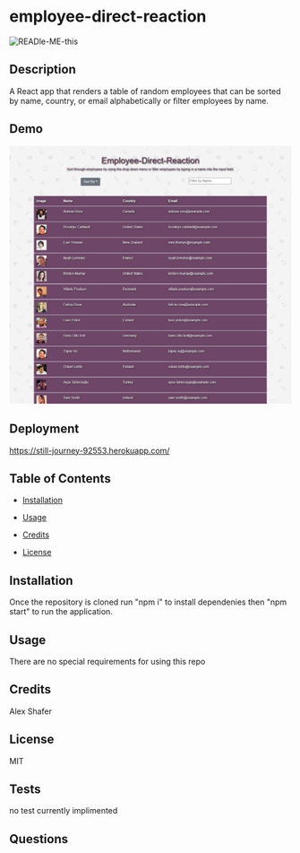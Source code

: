 # employee-direct-reaction

![READle-ME-this](https://img.shields.io/github/last-commit/AlexShafer/employee-direct-reaction)

## Description

A React app that renders a table of random employees that can be sorted by name, country, or email  alphabetically or filter employees by name.

## Demo

![Demo](./demo/demo.jpg)

## Deployment

https://still-journey-92553.herokuapp.com/

## Table of Contents

* [Installation](#installation)

* [Usage](#usage)

* [Credits](#credits)

* [License](#license)

## Installation

Once the repository is cloned run "npm i" to install dependenies then "npm start" to run the application.

## Usage

There are no special requirements for using this repo

## Credits

Alex Shafer

## License

MIT

## Tests

no test currently implimented

## Questions


